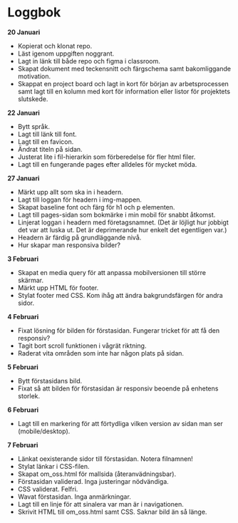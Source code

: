 # Loggbok

**20 Januari**
* Kopierat och klonat repo. 
* Läst igenom uppgiften noggrant.
* Lagt in länk till både repo och figma i classroom.
* Skapat dokument med teckensnitt och färgschema samt bakomliggande motivation.
* Skappat en project board och lagt in kort för början av arbetsprocessen samt lagt till en kolumn med kort för information eller listor för projektets slutskede. 

**22 Januari**
* Bytt språk.
* Lagt till länk till font.
* Lagt till en favicon.
* Ändrat titeln på sidan.
* Justerat lite i fil-hierarkin som förberedelse för fler html filer.
* Lagt till en fungerande pages efter alldeles för mycket möda.

**27 Januari**
* Märkt upp allt som ska in i headern.
* Lagt till loggan för headern i img-mappen.
* Skapat baseline font och färg för h1 och p elementen.
* Lagt till pages-sidan som bokmärke i min mobil för snabbt åtkomst.
* Linjerat loggan i headern med företagsnamnet. (Det är löjligt hur jobbigt det var att luska ut. Det är deprimerande hur enkelt det egentligen var.)
* Headern är färdig på grundläggande nivå.
* Hur skapar man responsiva bilder?

**3 Februari**
* Skapat en media query för att anpassa mobilversionen till större skärmar.
* Märkt upp HTML för footer.
* Stylat footer med CSS. Kom ihåg att ändra bakgrundsfärgen för andra sidor.

**4 Februari**
* Fixat lösning för bilden för förstasidan. Fungerar tricket för att få den responsiv?
* Tagit bort scroll funktionen i vågrät riktning.
* Raderat vita områden som inte har någon plats på sidan.

**5 Februari**
* Bytt förstasidans bild.
* Fixat så att bilden för förstasidan är responsiv beoende på enhetens storlek.

**6 Februari**
* Lagt till en markering för att förtydliga vilken version av sidan man ser (mobile/desktop).

**7 Februari**
* Länkat oexisterande sidor till förstasidan. Notera filnamnen!
* Stylat länkar i CSS-filen.
* Skapat om_oss.html för mallsida (återanvädningsbar).
* Förstasidan validerad. Inga justeringar nödvändiga.
* CSS validerat. Felfri.
* Wavat förstasidan. Inga anmärkningar.
* Lagt till en linje för att sinalera var man är i navigationen.
* Skrivit HTML till om_oss.html samt CSS. Saknar bild än så länge.
